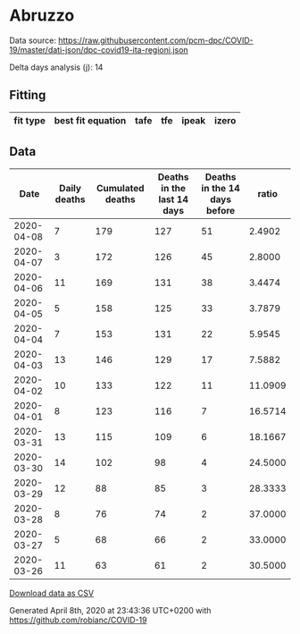 # Abruzzo

Data source: https://raw.githubusercontent.com/pcm-dpc/COVID-19/master/dati-json/dpc-covid19-ita-regioni.json

Delta days analysis (j): 14

## Fitting 
|fit type|best fit equation|tafe|tfe|ipeak|izero|
|-------|-----|--------|------|---|---|

## Data
|Date|Daily deaths|Cumulated deaths|Deaths in the last 14 days|Deaths in the 14 days before|ratio|
|----|----------|-----------|-------|--------------------|-----|
|2020-04-08|7|179|127|51|2.4902|
|2020-04-07|3|172|126|45|2.8000|
|2020-04-06|11|169|131|38|3.4474|
|2020-04-05|5|158|125|33|3.7879|
|2020-04-04|7|153|131|22|5.9545|
|2020-04-03|13|146|129|17|7.5882|
|2020-04-02|10|133|122|11|11.0909|
|2020-04-01|8|123|116|7|16.5714|
|2020-03-31|13|115|109|6|18.1667|
|2020-03-30|14|102|98|4|24.5000|
|2020-03-29|12|88|85|3|28.3333|
|2020-03-28|8|76|74|2|37.0000|
|2020-03-27|5|68|66|2|33.0000|
|2020-03-26|11|63|61|2|30.5000|

[Download data as CSV](COVID-19_abruzzo_j14_2020-04-08.csv)

Generated April 8th, 2020 at 23:43:36 UTC+0200 with https://github.com/robianc/COVID-19

